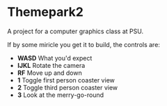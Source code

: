 # Themepark2
A project for a computer graphics class at PSU.

If by some miricle you get it to build, the controls are:

* **WASD** What you'd expect
* **IJKL** Rotate the camera
* **RF** Move up and down
* **1** Toggle first person coaster view
* **2** Toggle third person coaster view
* **3** Look at the merry-go-round
